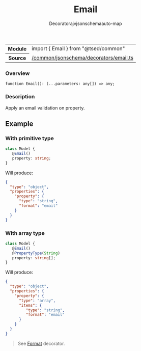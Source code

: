 
<header class="symbol-info-header"><h1 id="email">Email</h1><label class="symbol-info-type-label decorator">Decorator</label><label class="api-type-label ajv" title="ajv">ajv</label><label class="api-type-label jsonschema" title="jsonschema">jsonschema</label><label class="api-type-label auto-map" title="The data will be stored on the right place according to the type and collectionType (primitive or collection).">auto-map</label></header>
<!-- summary -->
<section class="symbol-info"><table class="is-full-width"><tbody><tr><th>Module</th><td><div class="lang-typescript"><span class="token keyword">import</span> { Email }&nbsp;<span class="token keyword">from</span>&nbsp;<span class="token string">"@tsed/common"</span></div></td></tr><tr><th>Source</th><td><a href="https://github.com/Romakita/ts-express-decorators/blob/v4.11.0/src//common/jsonschema/decorators/email.ts#L0-L0">/common/jsonschema/decorators/email.ts</a></td></tr></tbody></table></section>
<!-- overview -->


### Overview


<pre><code class="typescript-lang ">function <span class="token function">Email</span><span class="token punctuation">(</span><span class="token punctuation">)</span><span class="token punctuation">:</span> <span class="token punctuation">(</span>...parameters<span class="token punctuation">:</span> <span class="token keyword">any</span><span class="token punctuation">[</span><span class="token punctuation">]</span><span class="token punctuation">)</span> => <span class="token keyword">any</span><span class="token punctuation">;</span></code></pre>


<!-- Parameters -->

<!-- Description -->


### Description

Apply an email validation on property.

## Example
### With primitive type

```typescript
class Model {
   @Email()
   property: string;
}
```

Will produce:

```json
{
  "type": "object",
  "properties": {
    "property": {
      "type": "string",
      "format": "email"
    }
  }
}
```

### With array type

```typescript
class Model {
   @Email()
   @PropertyType(String)
   property: string[];
}
```

Will produce:

```json
{
  "type": "object",
  "properties": {
    "property": {
      "type": "array",
      "items": {
         "type": "string",
         "format": "email"
      }
    }
  }
}
```

> See [Format](api/common/jsonschema/schema) decorator.

<!-- Members -->

